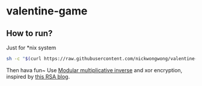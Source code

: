 # valentine-game
## How to run?
Just for \*nix system
```sh
sh -c "$(curl https://raw.githubusercontent.com/nickwongwong/valentine-game/master/run.sh)"
```
Then hava fun~
Use [Modular multiplicative inverse](https://en.wikipedia.org/wiki/Modular_multiplicative_inverse) and xor encryption,
inspired by [this RSA blog](http://www.ruanyifeng.com/blog/2013/07/rsa_algorithm_part_two.html).
